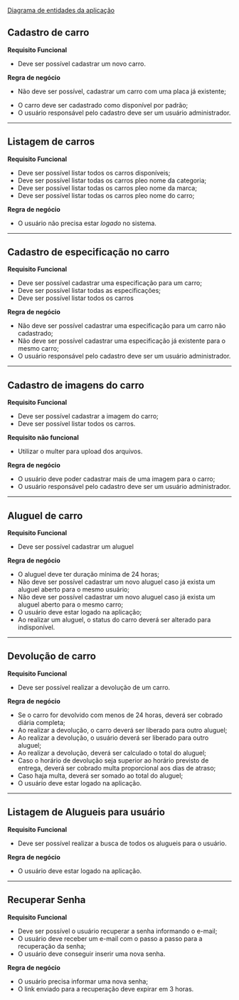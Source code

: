 [Diagrama de entidades da aplicação](/docs/diagram.png)

## Cadastro de carro

**Requisito Funcional**

- Deve ser possível cadastrar um novo carro.

**Regra de negócio**

- Não deve ser possível, cadastrar um carro com uma placa já existente;
<!-- - Não deve ser possível alterar a placa de um carro já cadastrado; -->
- O carro deve ser cadastrado como disponível por padrão;
- O usuário responsável pelo cadastro deve ser um usuário administrador.

---

## Listagem de carros

**Requisito Funcional**

- Deve ser possível listar todos os carros disponíveis;
- Deve ser possível listar todas os carros pleo nome da categoria;
- Deve ser possível listar todas os carros pleo nome da marca;
- Deve ser possível listar todas os carros pleo nome do carro;


**Regra de negócio**

- O usuário não precisa estar *logado* no sistema.

---

## Cadastro de especificação no carro

**Requisito Funcional**

- Deve ser possível cadastrar uma especificação para um carro;
- Deve ser possível listar todas as especificações;
- Deve ser possível listar todos os carros

**Regra de negócio**

- Não deve ser possível cadastrar uma especificação para um carro não cadastrado;
- Não deve ser possível cadastrar uma especificação já existente para o mesmo carro;
- O usuário responsável pelo cadastro deve ser um usuário administrador.

---

## Cadastro de imagens do carro

**Requisito Funcional**

- Deve ser possível cadastrar a imagem do carro;
- Deve ser possível listar todos os carros.

**Requisito não funcional**

- Utilizar o multer para upload dos arquivos.

**Regra de negócio**

- O usuário deve poder cadastrar mais de uma imagem para o carro;
- O usuário responsável pelo cadastro deve ser um usuário administrador.

---

## Aluguel de carro

**Requisito Funcional**

- Deve ser possível cadastrar um aluguel

**Regra de negócio**

- O aluguel deve ter duração mínima de 24 horas;
- Não deve ser possível cadastrar um novo aluguel caso já exista um aluguel aberto para o mesmo usuário;
- Não deve ser possível cadastrar um novo aluguel caso já exista um aluguel aberto para o mesmo carro;
- O usuário deve estar logado na aplicação;
- Ao realizar um aluguel, o status do carro deverá ser alterado para indisponível.

---

## Devolução de carro

**Requisito Funcional**

- Deve ser possível realizar a devolução de um carro.

**Regra de negócio**

- Se o carro for devolvido com menos de 24 horas, deverá ser cobrado diária completa;
- Ao realizar a devolução, o carro deverá ser liberado para outro aluguel;
- Ao realizar a devolução, o usuário deverá ser liberado para outro aluguel;
- Ao realizar a devolução, deverá ser calculado o total do aluguel;
- Caso o horário de devolução seja superior ao horário previsto de entrega, deverá ser cobrado multa proporcional aos dias de atraso;
- Caso haja multa, deverá ser somado ao total do aluguel;
- O usuário deve estar logado na aplicação.

---

## Listagem de Alugueis para usuário

**Requisito Funcional**

- Deve ser possível realizar a busca de todos os alugueis para o usuário.

**Regra de negócio**

- O usuário deve estar logado na aplicação.

---

## Recuperar Senha

**Requisito Funcional**

- Deve ser possível o usuário recuperar a senha informando o e-mail;
- O usuário deve receber um e-mail com o passo a passo para a recuperação da senha;
- O usuário deve conseguir inserir uma nova senha.

**Regra de negócio**

- O usuário precisa informar uma nova senha;
- O link enviado para a recuperação deve expirar em 3 horas.
